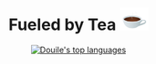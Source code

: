 <div align="center">
   <h1>  Fueled by Tea  <img src="./tea.gif" width="50px" height="40px"></h1>
</div>


<p align="center"><a href="https://github.com/anuraghazra/github-readme-stats" aria-label="Link to create your own github stats image"><img alt="Douile's top languages" src="https:/github-readme-stats-sigma-six.vercel.app/api/top-langs/?username=michalani&theme=dark&langs_count=10&hide=tsql,html&layout=compact&hide_border=true&card_width=445&bg_color=0d1117" /></a></p>
